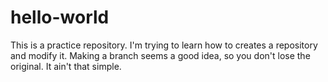 # hello-world
This is a practice repository.
I'm trying to learn how to creates a repository and modify it.
Making a branch seems a good idea, so you don't lose the original.
It ain't that simple.
